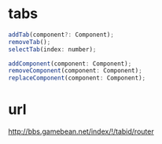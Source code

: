 # tabs
```js
addTab(component?: Component);
removeTab();
selectTab(index: number);

addComponent(component: Component);
removeComponent(component: Component);
replaceComponent(component: Component);
```
# url

http://bbs.gamebean.net/index/!/tabid/router

